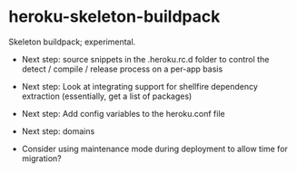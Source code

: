# heroku-skeleton-buildpack

Skeleton buildpack; experimental.

* Next step: source snippets in the .heroku.rc.d folder to control the detect / compile / release process on a per-app basis
* Next step: Look at integrating support for shellfire dependency extraction (essentially, get a list of packages)
* Next step: Add config variables to the heroku.conf file 
* Next step: domains

* Consider using maintenance mode during deployment to allow time for migration?